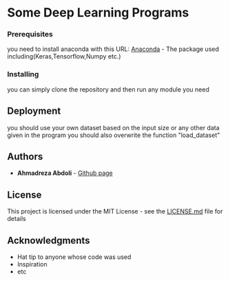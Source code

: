 # Some Deep Learning Programs




### Prerequisites

you need to install anaconda with this URL:
[Anaconda](https://docs.anaconda.com/anaconda/install/windows/) - The package used including(Keras,Tensorflow,Numpy etc.)
### Installing
you can simply clone the repository and then run any module you need

## Deployment

you should use your own dataset based on the input size or any other data given in the program
you should also overwrite the function "load_dataset" 

## Authors

* **Ahmadreza Abdoli** - [Github page](https://github.com/AAbdoli)

## License

This project is licensed under the MIT License - see the [LICENSE.md](LICENSE.md) file for details

## Acknowledgments

* Hat tip to anyone whose code was used
* Inspiration
* etc
